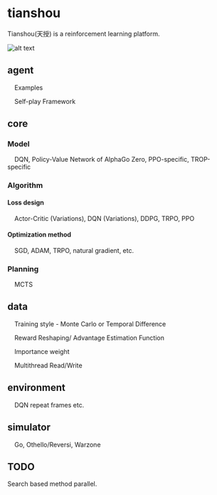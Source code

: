 # tianshou
Tianshou(天授) is a reinforcement learning platform.

![alt text](https://github.com/sproblvem/tianshou/blob/master/docs/figures/tianshou_architecture.png "Architecture of tianshou")

## agent
&nbsp;&nbsp;&nbsp;&nbsp;Examples

&nbsp;&nbsp;&nbsp;&nbsp;Self-play Framework

## core

### Model
&nbsp;&nbsp;&nbsp;&nbsp;DQN, Policy-Value Network of AlphaGo Zero, PPO-specific, TROP-specific

### Algorithm

#### Loss design
&nbsp;&nbsp;&nbsp;&nbsp;Actor-Critic (Variations), DQN (Variations), DDPG, TRPO, PPO

#### Optimization method
&nbsp;&nbsp;&nbsp;&nbsp;SGD, ADAM, TRPO, natural gradient, etc.

### Planning
&nbsp;&nbsp;&nbsp;&nbsp;MCTS

## data
&nbsp;&nbsp;&nbsp;&nbsp;Training style - Monte Carlo or Temporal Difference

&nbsp;&nbsp;&nbsp;&nbsp;Reward Reshaping/ Advantage Estimation Function

&nbsp;&nbsp;&nbsp;&nbsp;Importance weight

&nbsp;&nbsp;&nbsp;&nbsp;Multithread Read/Write

## environment
&nbsp;&nbsp;&nbsp;&nbsp;DQN repeat frames etc.

## simulator
&nbsp;&nbsp;&nbsp;&nbsp;Go, Othello/Reversi, Warzone

## TODO
Search based method parallel.

